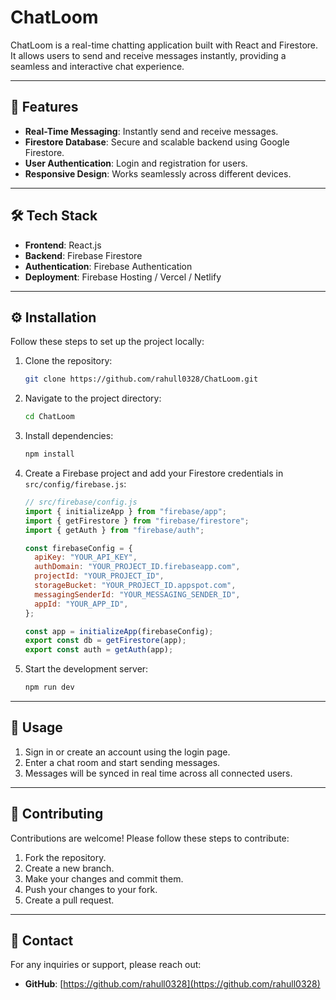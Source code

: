 # ChatLoom

ChatLoom is a real-time chatting application built with React and Firestore. It allows users to send and receive messages instantly, providing a seamless and interactive chat experience.

---

## 🚀 Features

- **Real-Time Messaging**: Instantly send and receive messages.
- **Firestore Database**: Secure and scalable backend using Google Firestore.
- **User Authentication**: Login and registration for users.
- **Responsive Design**: Works seamlessly across different devices.

---

## 🛠️ Tech Stack

- **Frontend**: React.js
- **Backend**: Firebase Firestore
- **Authentication**: Firebase Authentication
- **Deployment**: Firebase Hosting / Vercel / Netlify

---

## ⚙️ Installation

Follow these steps to set up the project locally:

1. Clone the repository:

   ```bash
   git clone https://github.com/rahull0328/ChatLoom.git
   ```

2. Navigate to the project directory:

   ```bash
   cd ChatLoom
   ```

3. Install dependencies:

   ```bash
   npm install
   ```

4. Create a Firebase project and add your Firestore credentials in `src/config/firebase.js`:

   ```javascript
   // src/firebase/config.js
   import { initializeApp } from "firebase/app";
   import { getFirestore } from "firebase/firestore";
   import { getAuth } from "firebase/auth";

   const firebaseConfig = {
     apiKey: "YOUR_API_KEY",
     authDomain: "YOUR_PROJECT_ID.firebaseapp.com",
     projectId: "YOUR_PROJECT_ID",
     storageBucket: "YOUR_PROJECT_ID.appspot.com",
     messagingSenderId: "YOUR_MESSAGING_SENDER_ID",
     appId: "YOUR_APP_ID",
   };

   const app = initializeApp(firebaseConfig);
   export const db = getFirestore(app);
   export const auth = getAuth(app);
   ```

5. Start the development server:

   ```bash
   npm run dev
   ```

---

## 🧪 Usage

1. Sign in or create an account using the login page.
2. Enter a chat room and start sending messages.
3. Messages will be synced in real time across all connected users.

---

## 🤝 Contributing

Contributions are welcome! Please follow these steps to contribute:

1. Fork the repository.
2. Create a new branch.
3. Make your changes and commit them.
4. Push your changes to your fork.
5. Create a pull request.

---

## 📧 Contact

For any inquiries or support, please reach out:

- **GitHub**: [https://github.com/rahull0328](https://github.com/rahull0328)